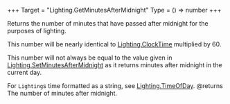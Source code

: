 +++
Target = "Lighting.GetMinutesAfterMidnight"
Type = () => number
+++

Returns the number of minutes that have passed after midnight for the purposes of lighting.This number will be nearly identical to [Lighting.ClockTime](https://developer.roblox.com/api-reference/property/Lighting/ClockTime) multiplied by 60.This number will not always be equal to the value given in [Lighting.SetMinutesAfterMidnight](https://developer.roblox.com/api-reference/function/Lighting/SetMinutesAfterMidnight) as it returns minutes after midnight in the current day.For `Lighting`s time formatted as a string, see [Lighting.TimeOfDay](https://developer.roblox.com/api-reference/property/Lighting/TimeOfDay).@returns The number of minutes after midnight.